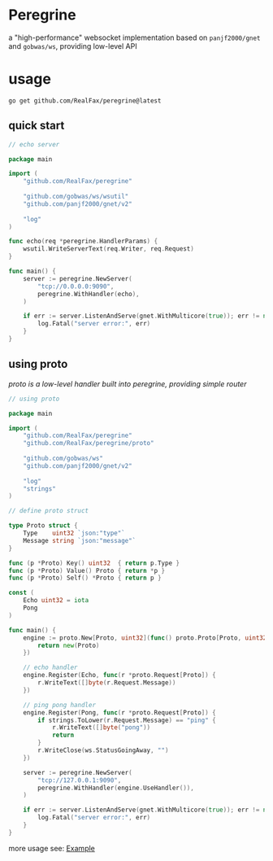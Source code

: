 # Peregrine
a "high-performance" websocket implementation based on `panjf2000/gnet` and `gobwas/ws`, providing low-level API

# usage
```
go get github.com/RealFax/peregrine@latest
```

## quick start

```go
// echo server

package main

import (
	"github.com/RealFax/peregrine"
	
	"github.com/gobwas/ws/wsutil"
	"github.com/panjf2000/gnet/v2"
	
	"log"
)

func echo(req *peregrine.HandlerParams) {
	wsutil.WriteServerText(req.Writer, req.Request)
}

func main() {
	server := peregrine.NewServer(
		"tcp://0.0.0.0:9090",
		peregrine.WithHandler(echo),
	)

	if err := server.ListenAndServe(gnet.WithMulticore(true)); err != nil {
		log.Fatal("server error:", err)
	}
}
```

## using proto
_proto is a low-level handler built into peregrine, providing simple router_

```go
// using proto 

package main

import (
	"github.com/RealFax/peregrine"
	"github.com/RealFax/peregrine/proto"
	
	"github.com/gobwas/ws"
	"github.com/panjf2000/gnet/v2"
	
	"log"
	"strings"
)

// define proto struct

type Proto struct {
	Type    uint32 `json:"type"`
	Message string `json:"message"`
}

func (p *Proto) Key() uint32  { return p.Type }
func (p *Proto) Value() Proto { return *p }
func (p *Proto) Self() *Proto { return p }

const (
	Echo uint32 = iota
	Pong
)

func main() {
	engine := proto.New[Proto, uint32](func() proto.Proto[Proto, uint32] {
		return new(Proto)
	})

	// echo handler
	engine.Register(Echo, func(r *proto.Request[Proto]) {
		r.WriteText([]byte(r.Request.Message))
	})

	// ping pong handler
	engine.Register(Pong, func(r *proto.Request[Proto]) {
		if strings.ToLower(r.Request.Message) == "ping" {
			r.WriteText([]byte("pong"))
			return
		}
		r.WriteClose(ws.StatusGoingAway, "")
	})

	server := peregrine.NewServer(
		"tcp://127.0.0.1:9090",
		peregrine.WithHandler(engine.UseHandler()),
	)

	if err := server.ListenAndServe(gnet.WithMulticore(true)); err != nil {
		log.Fatal("server error:", err)
	}
}
```

more usage see: [Example](https://github.com/RealFax/peregrine/tree/master/example)
